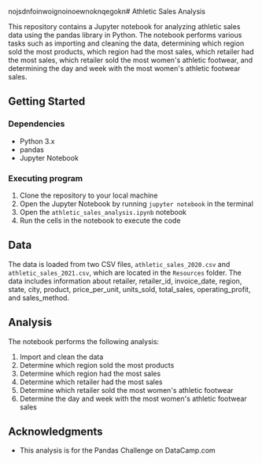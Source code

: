 nojsdnfoinwoignoinoewnoknqegokn# Athletic Sales Analysis

This repository contains a Jupyter notebook for analyzing athletic sales data using the pandas library in Python. The notebook performs various tasks such as importing and cleaning the data, determining which region sold the most products, which region had the most sales, which retailer had the most sales, which retailer sold the most women's athletic footwear, and determining the day and week with the most women's athletic footwear sales.

## Getting Started

### Dependencies

* Python 3.x
* pandas
* Jupyter Notebook

### Executing program

1. Clone the repository to your local machine
2. Open the Jupyter Notebook by running `jupyter notebook` in the terminal
3. Open the `athletic_sales_analysis.ipynb` notebook
4. Run the cells in the notebook to execute the code

## Data

The data is loaded from two CSV files, `athletic_sales_2020.csv` and `athletic_sales_2021.csv`, which are located in the `Resources` folder. The data includes information about retailer, retailer_id, invoice_date, region, state, city, product, price_per_unit, units_sold, total_sales, operating_profit, and sales_method.

## Analysis

The notebook performs the following analysis:

1. Import and clean the data
2. Determine which region sold the most products
3. Determine which region had the most sales
4. Determine which retailer had the most sales
5. Determine which retailer sold the most women's athletic footwear
6. Determine the day and week with the most women's athletic footwear sales


## Acknowledgments

* This analysis is for the Pandas Challenge on DataCamp.com
